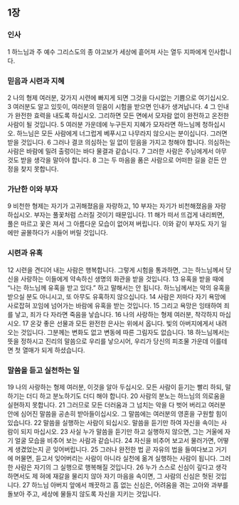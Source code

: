 ## 1장
### 인사
1 하느님과 주 예수 그리스도의 종 야고보가 세상에 흩어져 사는 열두 지파에게 인사합니다.
### 믿음과 시련과 지혜
2 나의 형제 여러분, 갖가지 시련에 빠지게 되면 그것을 다시없는 기쁨으로 여기십시오.
3 여러분도 알고 있듯이, 여러분의 믿음이 시험을 받으면 인내가 생겨납니다.
4 그 인내가 완전한 효력을 내도록 하십시오. 그리하면 모든 면에서 모자람 없이 완전하고 온전한 사람이 될 것입니다.
5 여러분 가운데에 누구든지 지혜가 모자라면 하느님께 청하십시오. 하느님은 모든 사람에게 너그럽게 베푸시고 나무라지 않으시는 분이십니다. 그러면 받을 것입니다.
6 그러나 결코 의심하는 일 없이 믿음을 가지고 청해야 합니다. 의심하는 사람은 바람에 밀려 출렁이는 바다 물결과 같습니다.
7 그러한 사람은 주님에게서 아무것도 받을 생각을 말아야 합니다.
8 그는 두 마음을 품은 사람으로 어떠한 길을 걷든 안정을 찾지 못합니다.
### 가난한 이와 부자
9 비천한 형제는 자기가 고귀해졌음을 자랑하고,
10 부자는 자기가 비천해졌음을 자랑하십시오. 부자는 풀꽃처럼 스러질 것이기 때문입니다.
11 해가 떠서 뜨겁게 내리쬐면, 풀은 마르고 꽃은 져서 그 아름다운 모습이 없어져 버립니다. 이와 같이 부자도 자기 일에만 골몰하다가 시들어 버릴 것입니다.
### 시련과 유혹
12 시련을 견디어 내는 사람은 행복합니다. 그렇게 시험을 통과하면, 그는 하느님께서 당신을 사랑하는 이들에게 약속하신 생명의 화관을 받을 것입니다.
13 유혹을 받을 때에 “나는 하느님께 유혹을 받고 있다.” 하고 말해서는 안 됩니다. 하느님께서는 악의 유혹을 받으실 분도 아니시고, 또 아무도 유혹하지 않으십니다.
14 사람은 저마다 자기 욕망에 사로잡혀 꼬임에 넘어가는 바람에 유혹을 받는 것입니다.
15 그리고 욕망은 잉태하여 죄를 낳고, 죄가 다 자라면 죽음을 낳습니다.
16 나의 사랑하는 형제 여러분, 착각하지 마십시오.
17 온갖 좋은 선물과 모든 완전한 은사는 위에서 옵니다. 빛의 아버지에게서 내려오는 것입니다. 그분께는 변화도 없고 변동에 따른 그림자도 없습니다.
18 하느님께서는 뜻을 정하시고 진리의 말씀으로 우리를 낳으시어, 우리가 당신의 피조물 가운데 이를테면 첫 열매가 되게 하셨습니다.
### 말씀을 듣고 실천하는 일
19 나의 사랑하는 형제 여러분, 이것을 알아 두십시오. 모든 사람이 듣기는 빨리 하되, 말하기는 더디 하고 분노하기도 더디 해야 합니다.
20 사람의 분노는 하느님의 의로움을 실현하지 못합니다.
21 그러므로 모든 더러움과 그 넘치는 악을 다 벗어 버리고 여러분 안에 심어진 말씀을 공손히 받아들이십시오. 그 말씀에는 여러분의 영혼을 구원할 힘이 있습니다.
22 말씀을 실행하는 사람이 되십시오. 말씀을 듣기만 하여 자신을 속이는 사람이 되지 마십시오.
23 사실 누가 말씀을 듣기만 하고 실행하지 않으면, 그는 거울에 자기 얼굴 모습을 비추어 보는 사람과 같습니다.
24 자신을 비추어 보고서 물러가면, 어떻게 생겼었는지 곧 잊어버립니다.
25 그러나 완전한 법 곧 자유의 법을 들여다보고 거기에 머물면, 듣고서 잊어버리는 사람이 아니라 실천에 옮겨 실행하는 사람이 됩니다. 그러한 사람은 자기의 그 실행으로 행복해질 것입니다.
26 누가 스스로 신심이 깊다고 생각하면서도 제 혀에 재갈을 물리지 않아 자기 마음을 속이면, 그 사람의 신심은 헛된 것입니다.
27 하느님 아버지 앞에서 깨끗하고 흠 없는 신심은, 어려움을 겪는 고아와 과부를 돌보아 주고, 세상에 물들지 않도록 자신을 지키는 것입니다.
